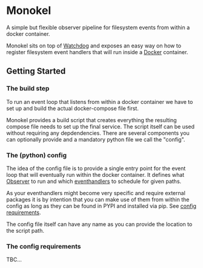 # Monokel
A simple but flexible observer pipeline for filesystem events from within a docker container.

Monokel sits on top of [Watchdog](https://pythonhosted.org/watchdog/) and exposes an easy way on how to register filesystem event handlers that will run inside a [Docker](https://www.docker.com/) container.

## Getting Started

### The build step
To run an event loop that listens from within a docker container we have to set up and build the actual docker-compose file first.

Monokel provides a build script that creates everything the resulting compose file needs to set up the final service. The script itself can be used without requiring any depdendencies. There are several components you can optionally provide and a mandatory python file we call the "config".

### The (python) config
The idea of the config file is to provide a single entry point for the event loop that will eventually run within the docker container. It defines what [Observer](https://pythonhosted.org/watchdog/api.html#module-watchdog.observers) to run and which [eventhandlers](https://pythonhosted.org/watchdog/api.html#module-watchdog.events) to schedule for given paths. 

As your eventhandlers might become very specific and require external packages it is by intention that you can make use of them from within the config as long as they can be found in PYPI and installed via pip. See [config requirements](https://github.com/rkoschmitzky/monokel/blob/main/README.md#the-config-requirements).

The config file itself can have any name as you can provide the location to the script path.

### The config requirements
TBC...
